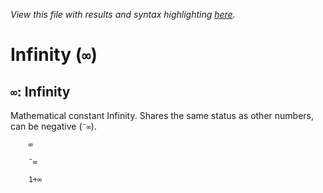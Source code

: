 *View this file with results and syntax highlighting [here](https://mlochbaum.github.io/BQN/help/infinity.html).*

# Infinity (`∞`)

## `∞`: Infinity

Mathematical constant Infinity. Shares the same status as other numbers, can be negative (`¯∞`).


        ∞

        ¯∞

        1+∞